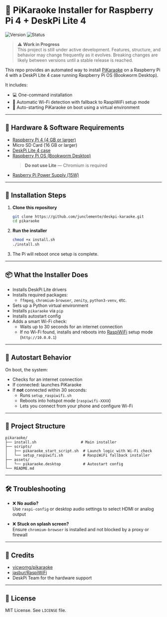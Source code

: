 # 🎤 PiKaraoke Installer for Raspberry Pi 4 + DeskPi Lite 4

![Version](https://img.shields.io/github/v/tag/junclemente/pikaraoke-deskpi4?label=version&style=flat-square)
![Status](https://img.shields.io/badge/status-WIP-yellow?style=flat-square)

> ⚠️ **Work in Progress**  
> This project is still under active development. Features, structure, and behavior may change frequently as it evolves. Breaking changes are likely between versions until a stable release is reached.

This repo provides an automated way to install [PiKaraoke](https://github.com/vicwomg/pikaraoke) on a Raspberry Pi 4 with a DeskPi Lite 4 case running Raspberry Pi OS (Bookworm Desktop).

It includes:

- 💻 One-command installation
- 📡 Automatic Wi-Fi detection with fallback to RaspiWiFi setup mode
- 🔁 Auto-starting PiKaraoke on boot using a virtual environment

---

## 🧰 Hardware & Software Requirements

- [Raspberry Pi 4 (4 GB or larger)](https://www.raspberrypi.com/products/raspberry-pi-4-model-b/)
- Micro SD Card (16 GB or larger)
- [DeskPi Lite 4 case](https://deskpi.com/products/new-deskpi-lite-set-top-box-for-raspberry-pi-4)
- [Raspberry Pi OS (Bookworm Desktop)](https://www.raspberrypi.com/software/operating-systems/)
  > **Do not use Lite** — Chromium is required
- [Rasberry Pi Power Supply (15W)](https://www.raspberrypi.com/products/type-c-power-supply/)

---

## 🚀 Installation Steps

1. **Clone this repository**

   ```bash
   git clone https://github.com/junclemente/deskpi-karaoke.git
   cd pikaraoke
   ```

2. **Run the installer**

   ```bash
   chmod +x install.sh
   ./install.sh
   ```

3. The Pi will reboot once setup is complete.

---

## 📦 What the Installer Does

- Installs DeskPi Lite drivers
- Installs required packages:
  - `ffmpeg`, `chromium-browser`, `zenity`, `python3-venv`, etc.
- Sets up a Python virtual environment
- Installs `pikaraoke` via `pip`
- Installs autostart config
- Adds a smart Wi-Fi check:
  - Waits up to 30 seconds for an internet connection
  - If no Wi-Fi found, installs and reboots into [RaspiWiFi](https://github.com/jasbur/RaspiWiFi) setup mode (`http://10.0.0.1`)

---

## 🔁 Autostart Behavior

On boot, the system:

- Checks for an internet connection
- If connected: launches PiKaraoke
- If **not** connected within 30 seconds:
  - Runs `setup_raspiwifi.sh`
  - Reboots into hotspot mode (`raspiwifi-XXXX`)
  - Lets you connect from your phone and configure Wi-Fi

---

## 📂 Project Structure

```
pikaraoke/
├── install.sh                    # Main installer
├── scripts/
│   ├── pikaraoke_start_script.sh  # Launch logic with Wi-Fi check
│   └── setup_raspiwifi.sh         # RaspiWiFi fallback installer
├── assets/
│   └── pikaraoke.desktop          # Autostart config
└── README.md
```

---

## 🛠 Troubleshooting

- ❌ **No audio?**  
  Use `raspi-config` or desktop audio settings to select HDMI or analog output

- ❌ **Stuck on splash screen?**  
  Ensure `chromium-browser` is installed and not blocked by a proxy or firewall

---

## 🙌 Credits

- [vicwomg/pikaraoke](https://github.com/vicwomg/pikaraoke)
- [jasbur/RaspiWiFi](https://github.com/jasbur/RaspiWiFi)
- DeskPi Team for the hardware support

---

## 📃 License

MIT License. See `LICENSE` file.
